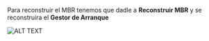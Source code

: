 Para reconstruir el MBR tenemos que dadle a **Reconstruir MBR** y se reconstruira el **Gestor de Arranque**

![ALT TEXT](https://user-images.githubusercontent.com/43348980/49448360-05149900-f7d9-11e8-85dc-bb4975b18c40.PNG)
